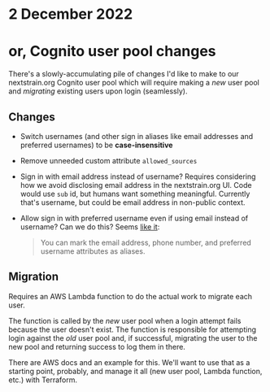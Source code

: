 # 2 December 2022
# or, Cognito user pool changes

There's a slowly-accumulating pile of changes I'd like to make to our
nextstrain.org Cognito user pool which will require making a _new_ user pool
and _migrating_ existing users upon login (seamlessly).

## Changes

- Switch usernames (and other sign in aliases like email addresses and
  preferred usernames) to be **case-insensitive**

- Remove unneeded custom attribute `allowed_sources`

- Sign in with email address instead of username?  Requires considering how we
  avoid disclosing email address in the nextstrain.org UI.  Code would use
  `sub` id, but humans want something meaningful.  Currently that's username,
  but could be email address in non-public context.

- Allow sign in with preferred username even if using email instead of
  username? Can we do this?  Seems [like it][1]:

  > You can mark the email address, phone number, and preferred username
  > attributes as aliases.

[1]: https://docs.aws.amazon.com/cognito/latest/developerguide/user-pool-settings-attributes.html?icmpid=docs_cognito_console_help_panel#user-pool-settings-aliases

## Migration

Requires an AWS Lambda function to do the actual work to migrate each user.

The function is called by the _new_ user pool when a login attempt fails
because the user doesn't exist.  The function is responsible for attempting
login against the _old_ user pool and, if successful, migrating the user to the
new pool and returning success to log them in there.

There are AWS docs and an example for this.  We'll want to use that as a
starting point, probably, and manage it all (new user pool, Lambda function,
etc.) with Terraform.
